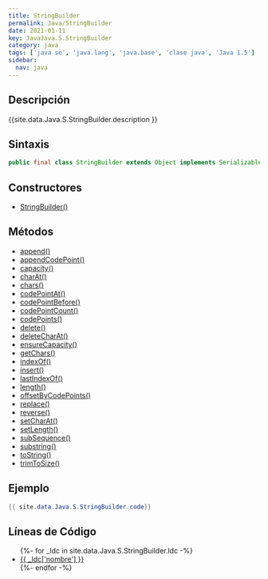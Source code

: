 ```yaml
---
title: StringBuilder
permalink: Java/StringBuilder
date: 2021-01-11
key: JavaJava.S.StringBuilder
category: java
tags: ['java se', 'java.lang', 'java.base', 'clase java', 'Java 1.5']
sidebar: 
  nav: java
---
```


## Descripción
{{site.data.Java.S.StringBuilder.description }}

## Sintaxis
~~~java
public final class StringBuilder extends Object implements Serializable, CharSequence
~~~

## Constructores
* [StringBuilder()](/Java/StringBuilder/StringBuilder/)

## Métodos
* [append()](/Java/StringBuilder/append)
* [appendCodePoint()](/Java/StringBuilder/appendCodePoint)
* [capacity()](/Java/StringBuilder/capacity)
* [charAt()](/Java/StringBuilder/charAt)
* [chars()](/Java/StringBuilder/chars)
* [codePointAt()](/Java/StringBuilder/codePointAt)
* [codePointBefore()](/Java/StringBuilder/codePointBefore)
* [codePointCount()](/Java/StringBuilder/codePointCount)
* [codePoints()](/Java/StringBuilder/codePoints)
* [delete()](/Java/StringBuilder/delete)
* [deleteCharAt()](/Java/StringBuilder/deleteCharAt)
* [ensureCapacity()](/Java/StringBuilder/ensureCapacity)
* [getChars()](/Java/StringBuilder/getChars)
* [indexOf()](/Java/StringBuilder/indexOf)
* [insert()](/Java/StringBuilder/insert)
* [lastIndexOf()](/Java/StringBuilder/lastIndexOf)
* [length()](/Java/StringBuilder/length)
* [offsetByCodePoints()](/Java/StringBuilder/offsetByCodePoints)
* [replace()](/Java/StringBuilder/replace)
* [reverse()](/Java/StringBuilder/reverse)
* [setCharAt()](/Java/StringBuilder/setCharAt)
* [setLength()](/Java/StringBuilder/setLength)
* [subSequence()](/Java/StringBuilder/subSequence)
* [substring()](/Java/StringBuilder/substring)
* [toString()](/Java/StringBuilder/toString)
* [trimToSize()](/Java/StringBuilder/trimToSize)

## Ejemplo
~~~java
{{ site.data.Java.S.StringBuilder.code}}
~~~

## Líneas de Código
<ul>
{%- for _ldc in site.data.Java.S.StringBuilder.ldc -%}
   <li>
       <a href="{{_ldc['url'] }}">{{ _ldc['nombre'] }}</a>
   </li>
{%- endfor -%}
</ul>
